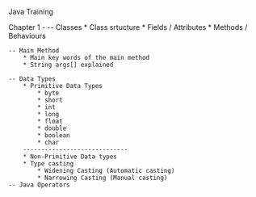 Java Training

Chapter 1 - 
	-- Classes
		* Class srtucture
		* Fields / Attributes
		* Methods / Behaviours
		
	-- Main Method
		* Main key words of the main method
		* String args[] explained

	-- Data Types
		* Primitive Data Types
			* byte
			* short
			* int
			* long
			* float
			* double
			* boolean
			* char
		-----------------------------
		* Non-Primitive Data types
		* Type casting
			* Widening Casting (Automatic casting)
			* Narrowing Casting (Manual casting)
	-- Java Operators





